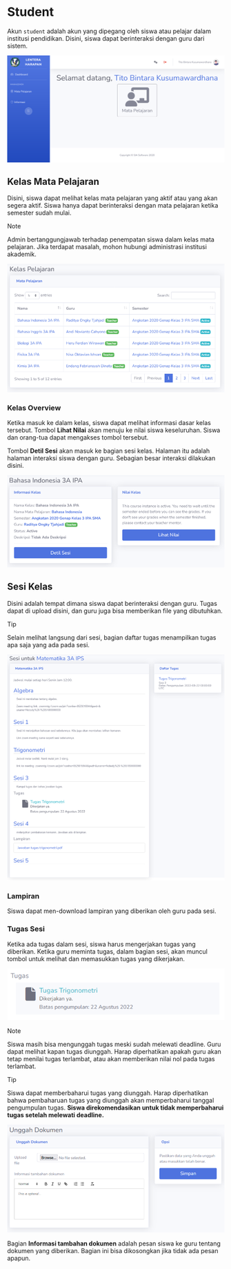 # Student
Akun `student` adalah akun yang dipegang oleh siswa atau pelajar dalam institusi pendidikan. Disini, siswa dapat berinteraksi dengan guru dari sistem.

![Student Dashboard](_media/student_dashboard.png)

## Kelas Mata Pelajaran
Disini, siswa dapat melihat kelas mata pelajaran yang aktif atau yang akan segera aktif. Siswa hanya dapat berinteraksi dengan mata pelajaran ketika semester sudah mulai.

> [!NOTE]
> Admin bertanggungjawab terhadap penempatan siswa dalam kelas mata pelajaran. Jika terdapat masalah, mohon hubungi administrasi institusi akademik.

![Siswa Kelas Pelajaran](_media/siswa_kelas_pelajaran.png)

### Kelas Overview
Ketika masuk ke dalam kelas, siswa dapat melihat informasi dasar kelas tersebut. Tombol **Lihat Nilai** akan menuju ke nilai siswa keseluruhan. Siswa dan orang-tua dapat mengakses tombol tersebut.

Tombol **Detil Sesi** akan masuk ke bagian sesi kelas. Halaman itu adalah halaman interaksi siswa dengan guru. Sebagian besar interaksi dilakukan disini.

![Kelas Overview](_media/kelas_overview.png)

## Sesi Kelas
Disini adalah tempat dimana siswa dapat berinteraksi dengan guru. Tugas dapat di upload disini, dan guru juga bisa memberikan file yang dibutuhkan.

> [!TIP]
> Selain melihat langsung dari sesi, bagian daftar tugas menampilkan tugas apa saja yang ada pada sesi.

![Student Sesi](_media/student_sesi.png)

### Lampiran
Siswa dapat men-download lampiran yang diberikan oleh guru pada sesi.

### Tugas Sesi
Ketika ada tugas dalam sesi, siswa harus mengerjakan tugas yang diberikan. Ketika guru meminta tugas, dalam bagian sesi, akan muncul tombol untuk melihat dan memasukkan tugas yang dikerjakan.

![Tugas](_media/tugas.png)

> [!NOTE]
> Siswa masih bisa mengunggah tugas meski sudah melewati deadline. Guru dapat melihat kapan tugas diunggah. Harap diperhatikan apakah guru akan tetap menilai tugas terlambat, atau akan memberikan nilai nol pada tugas terlambat.

> [!TIP]
> Siswa dapat memberbaharui tugas yang diunggah. Harap diperhatikan bahwa pembaharuan tugas yang diunggah akan memperbaharui tanggal pengumpulan tugas. **Siswa direkomendasikan untuk tidak memperbaharui tugas setelah melewati deadline.**

![Unggah Dokumen](/_media/unggah_dokumen.png)

Bagian **Informasi tambahan dokumen** adalah pesan siswa ke guru tentang dokumen yang diberikan. Bagian ini bisa dikosongkan jika tidak ada pesan apapun.
